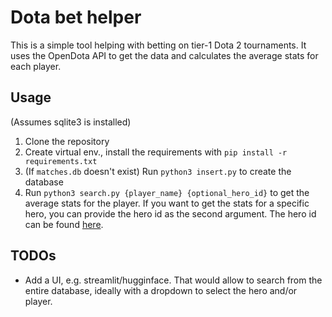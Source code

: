 # Dota bet helper

This is a simple tool helping with betting on tier-1 Dota 2 tournaments. It uses the OpenDota API to get the data and calculates the average stats for each player.

## Usage

(Assumes sqlite3 is installed)

1. Clone the repository
2. Create virtual env., install the requirements with `pip install -r requirements.txt`
3. (If `matches.db` doesn't exist) Run `python3 insert.py` to create the database
4. Run `python3 search.py {player_name} {optional_hero_id}` to get the average stats for the player. If you want to get the stats for a specific hero, you can provide the hero id as the second argument. The hero id can be found [here](https://liquipedia.net/dota2/Hero_ID).

## TODOs

- Add a UI, e.g. streamlit/hugginface. That would allow to search from the entire database, ideally with a dropdown to select the hero and/or player.
